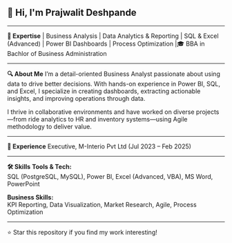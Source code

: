 ## 👋 Hi, I'm Prajwalit Deshpande

---

**🧠 Expertise**
| Business Analysis | Data Analytics & Reporting | SQL & Excel (Advanced) | Power BI Dashboards | Process Optimization |🎓 BBA in Bachlor of Business Administration

---

**🔍 About Me**
I’m a detail-oriented Business Analyst passionate about using data to drive better decisions. With hands-on experience in Power BI, SQL, and Excel, I specialize in creating dashboards, extracting actionable insights, and improving operations through data.

I thrive in collaborative environments and have worked on diverse projects—from ride analytics to HR and inventory systems—using Agile methodology to deliver value.

---

**🏢 Experience**
Executive, M-Interio Pvt Ltd (Jul 2023 – Feb 2025)

---

**🛠 Skills**
**Tools & Tech:**  
SQL (PostgreSQL, MySQL), Power BI, Excel (Advanced, VBA), MS Word, PowerPoint

**Business Skills:**  
KPI Reporting, Data Visualization, Market Research, Agile, Process Optimization

---

⭐ Star this repository if you find my work interesting!
